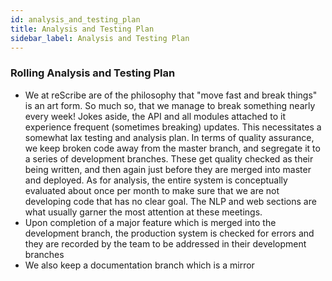 ```yaml
---
id: analysis_and_testing_plan
title: Analysis and Testing Plan
sidebar_label: Analysis and Testing Plan
---
```


### Rolling Analysis and Testing Plan
- We at reScribe are of the philosophy that "move fast and break things" is an art form. So much so, that we manage to break something nearly every week! Jokes aside, the API and all modules attached to it experience frequent (sometimes breaking) updates. This necessitates a somewhat lax testing and analysis plan. In terms of quality assurance, we keep broken code away from the master branch, and segregate it to a series of development branches. These get quality checked as their being written, and then again just before they are merged into master and deployed. As for analysis, the entire system is conceptually evaluated about once per month to make sure that we are not developing code that has no clear goal. The NLP and web sections are what usually garner the most attention at these meetings. 
- Upon completion of a major feature which is merged into the development branch, the production system is checked for errors and they are recorded by the team to be addressed in their development branches
- We also keep a documentation branch which is a mirror 